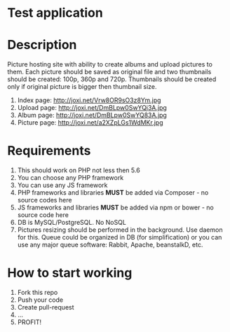 # Test application

# Description

Picture hosting site with ability to create albums and upload pictures to them. Each picture should be saved as original file and two thumbnails should be created: 100p, 360p and 720p. Thumbnails should be created only if original picture is bigger then thumbnail size.

1. Index page: http://joxi.net/Vrw8OR9sO3z8Ym.jpg
1. Upload page: http://joxi.net/DmBLpw0SwYQj3A.jpg
1. Album page: http://joxi.net/DmBLpw0SwYQ83A.jpg
1. Picture page: http://joxi.net/a2XZpLGs1WdMKr.jpg

# Requirements

1. This should work on PHP not less then 5.6
1. You can choose any PHP framework
1. You can use any JS framework
1. PHP frameworks and libraries **MUST** be added via Composer - no source codes here
1. JS frameworks and libraries **MUST** be added via npm or bower - no source code here
1. DB is MySQL/PostgreSQL. No NoSQL
1. Pictures resizing should be performed in the background. Use daemon for this. Queue could be organized in DB (for simplification) or you can use any major queue software: Rabbit, Apache, beanstalkD, etc.

# How to start working

1. Fork this repo
1. Push your code
1. Create pull-request
1. ...
1. PROFIT!
